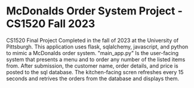 # McDonalds Order System Project - CS1520 Fall 2023 # 
CS1520 Final Project Completed in the fall of 2023 at the University of Pittsburgh. This application uses flask, sqlalchemy, javascript, and python to mimic a McDonalds order system.
"main_app.py" Is the user-facing system that presents a menu and to order any number of the listed items from. After submission, the customer name, order details, and price is posted to the sql database. The kitchen-facing scren refreshes every 15 seconds and retrives the orders from the database and displays them.
